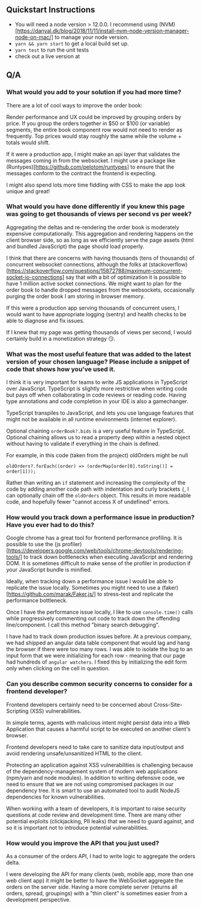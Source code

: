 ## Quickstart Instructions

- You will need a node version > 12.0.0. I recommend using (NVM)[https://danyal.dk/blog/2018/11/11/install-nvm-node-version-manager-node-on-mac/] to manage your node version.
- `yarn && yarn start` to get a local build set up.
- `yarn test` to run the unit tests
- check out a live version at

## Q/A

### What would you add to your solution if you had more time?

There are a lot of cool ways to improve the order book:

Render performance and UX could be improved by grouping orders by price. If you group the orders together in $50 or $100 (or variable) segments, the entire book component row would not need to render as frequently. Top prices would stay roughly the same while the volume + totals would shift.

If it were a production app, I might make an api layer that validates the messages coming in from the websocket. I might use a package like (Runtypes)[https://github.com/pelotom/runtypes] to ensure that the messages conform to the contract the frontend is expecting.

I might also spend lots more time fiddling with CSS to make the app look unique and great!

### What would you have done differently if you knew this page was going to get thousands of views per second vs per week?

Aggregating the deltas and re-rendering the order book is moderately expensive computationally. This aggregation and rendering happens on the client browser side, so as long as we efficiently serve the page assets (html and bundled JavaScript) the page should load properly.

I think that there are concerns with having thousands (tens of thousands) of concurrent websocket connections, although the folks at (stackoverflow)[https://stackoverflow.com/questions/15872788/maximum-concurrent-socket-io-connections] say that with a bit of optimization it is possible to have 1 million active socket connections. We might want to plan for the order book to handle dropped messages from the websockets, occasionally purging the order book I am storing in browser memory.

If this were a production app serving thousands of concurrent users, I would want to have appropriate logging (sentry) and health checks to be able to diagnose and fix issues.

If I knew that my page was getting thousands of views per second, I would certainly build in a monetization strategy 😏.

### What was the most useful feature that was added to the latest version of your chosen language? Please include a snippet of code that shows how you've used it.

I think it is very important for teams to write JS applications in TypeScript over JavaScript. TypeScript is slightly more restrictive when writing code but pays off when collaborating in code reviews or reading code. Having type annotations and code completion in your IDE is also a gamechanger.

TypeScript transpiles to JavaScript, and lets you use language features that might not be available in all runtime environments (internet explorer).

Optional chaining `orderBook?.bids` is a very useful feature in TypeScript. Optional chaining allows us to read a property deep within a nested object without having to validate if everything in the chain is defined.

For example, in this code (taken from the project) oldOrders might be null

```
oldOrders?.forEach((order) => (orderMap[order[0].toString()] = order[1]));

```

Rather than writing an `if` statement and increasing the complexity of the code by adding another code path with indentation and curly brackets `{`, I can optionally chain off the `oldOrders` object. This results in more readable code, and hopefully fewer "cannot access X of undefined" errors.

### How would you track down a performance issue in production? Have you ever had to do this?

Google chrome has a great tool for frontend performance profiling. It is possible to use the (js profiler)[https://developers.google.com/web/tools/chrome-devtools/rendering-tools/] to track down bottlenecks when executing JavaScript and rendering DOM. It is sometimes difficult to make sense of the profiler in production if your JavaScript bundle is minified.

Ideally, when tracking down a performance issue I would be able to replicate the issue locally. Sometimes you might need to use a (faker)[https://github.com/marak/Faker.js/] to stress-test and replicate the performance bottleneck.

Once I have the performance issue locally, I like to use `console.time()` calls while progressively commenting out code to track down the offending line/component. I call this method "binary search debugging".

I have had to track down production issues before. At a previous company, we had shipped an angular data table component that would lag and hang the browser if there were too many rows. I was able to isolate the bug to an input form that we were initializing for each row - meaning that our page had hundreds of `angular watchers`. I fixed this by initializing the edit form only when clicking on the cell in question.

### Can you describe common security concerns to consider for a frontend developer?

Frontend developers certainly need to be concerned about Cross-Site-Scripting (XSS) vulnerabilities.

In simple terms, agents with malicious intent might persist data into a Web Application that causes a harmful script to be executed on another client's browser.

Frontend developers need to take care to sanitize data input/output and avoid rendering unsafe/unsanitized HTML to the client.

Protecting an application against XSS vulnerabilities is challenging because of the dependency-management system of modern web applications (npm/yarn and node modules). In addition to writing defensive code, we need to ensure that we are not using compromised packages in our dependency tree. It is smart to use an automated tool to audit NodeJS dependencies for known vulnerabilities.

When working with a team of developers, it is important to raise security questions at code review and development time. There are many other potential exploits (clickjacking, PII leaks) that we need to guard against, and so it is important not to introduce potential vulnerabilities.

### How would you improve the API that you just used?

As a consumer of the orders API, I had to write logic to aggregate the orders delta.

I were developing the API for many clients (web, mobile app, more than one web client app) it might be better to have the WebSocket aggregate the orders on the server side. Having a more complete server (returns all orders, spread, groupings) with a "thin client" is sometimes easier from a development perspective.

<!-- TODO:

- error handling around dead socket maybe!?
- make sure the layout works on mobile (table + header + dark mode)
- percentage based order colour maybe!? that would actually be hype
- Lots of writing (two parts, right? I should spend time writing down my answers in the readme)

css fiddle on mobile/desktop
get rid of noisy numbers (group orders together! that is a good feature on the exchange)
drop it onto netlify!
more clickability (links to websocket!? other order books) -->
